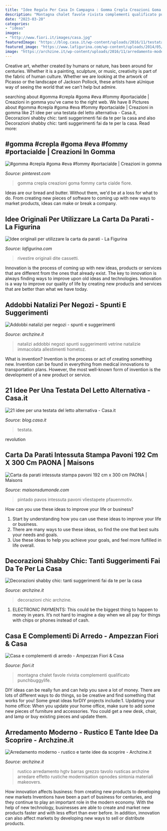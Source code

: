 ```yaml
---
title: "Idee Regalo Per Casa In Campagna : Gomma Crepla Creazioni Goma Fommy Carta Cialde Fiore"
description: "Montagna chalet favole rivista complementi qualificato punchbuggylife"
date: "2023-03-20"
categories:
- "ideas"
images:
- "http://www.fiori.it/images/casa.jpg"
featuredImage: "https://blog.casa.it/wp-content/uploads/2016/11/testata-letto-creativa_06.jpg"
featured_image: "https://www.lafigurina.com/wp-content/uploads/2014/05/lampada1.jpg"
image: "https://archzine.it/wp-content/uploads/2016/11/arredamento-moderno-rustico-arredare-cucina.jpg"
---
```



Creative art, whether created by humans or nature, has been around for centuries. Whether it is a painting, sculpture, or music, creativity is part of the fabric of human culture. Whether we are looking at the artwork of Picasso or the landscape of Jackson Pollock, these artists have aUnique way of seeing the world that we can't help but admire.

	

		
searching about #gomma #crepla #goma #eva #fommy #portacialde | Creazioni in gomma you've came to the right web. We have 8 Pictures about #gomma #crepla #goma #eva #fommy #portacialde | Creazioni in gomma like 21 idee per una testata del letto alternativa - Casa.it, Decorazioni shabby chic: tanti suggerimenti fai da te per la casa and also Decorazioni shabby chic: tanti suggerimenti fai da te per la casa. Read more:
		
    
## #gomma #crepla #goma #eva #fommy #portacialde | Creazioni In Gomma

<img loading=lazy src="https://i.pinimg.com/736x/67/10/96/6710966b04b68569092b824ed784c28a.jpg" onerror="this.onerror=null;this.src='https://tse3.mm.bing.net/th?id=OIP.aFyIwIHbvhXd5t5YYTeQsAHaFj&amp;pid=15.1';" alt="#gomma #crepla #goma #eva #fommy #portacialde | Creazioni in gomma">

_Source: pinterest.com_

>gomma crepla creazioni goma fommy carta cialde fiore. 

	

Ideas are our bread and butter. Without them, we'd be at a loss for what to do. From creating new pieces of software to coming up with new ways to market products, ideas can make or break a company.

    
## Idee Originali Per Utilizzare La Carta Da Parati - La Figurina

<img loading=lazy src="https://www.lafigurina.com/wp-content/uploads/2014/05/lampada1.jpg" onerror="this.onerror=null;this.src='https://tse4.mm.bing.net/th?id=OIP.6cz4V3s--tU4qveEKKYcRgHaLG&amp;pid=15.1';" alt="Idee originali per utilizzare la carta da parati - La Figurina">

_Source: lafigurina.com_

>rivestire originali dite cassetti. 

	

Innovation is the process of coming up with new ideas, products or services that are different from the ones that already exist. The key to innovation is always finding ways to improve upon old ideas and technologies. Innovation is a way to improve our quality of life by creating new products and services that are better than what we have today.

    
## Addobbi Natalizi Per Negozi - Spunti E Suggerimenti

<img loading=lazy src="https://archzine.it/wp-content/uploads/2016/11/addobbi-natalizi-per-negozi-ceramica.jpg" onerror="this.onerror=null;this.src='https://tse4.mm.bing.net/th?id=OIP.p4UeE4K-PPlFWeSlSd-azQHaFY&amp;pid=15.1';" alt="Addobbi natalizi per negozi - spunti e suggerimenti">

_Source: archzine.it_

>natalizi addobbi negozi spunti suggerimenti vetrine natalizie immacolata allestimenti hometoz. 

	

What is invention?
Invention is the process or act of creating something new. Invention can be found in everything from medical innovations to transportation plans. However, the most well-known form of invention is the development of a new product or service.

    
## 21 Idee Per Una Testata Del Letto Alternativa - Casa.it

<img loading=lazy src="https://blog.casa.it/wp-content/uploads/2016/11/testata-letto-creativa_06.jpg" onerror="this.onerror=null;this.src='https://tse2.mm.bing.net/th?id=OIP.FMCf_bm0uw4-67Y2miIpNwHaHw&amp;pid=15.1';" alt="21 idee per una testata del letto alternativa - Casa.it">

_Source: blog.casa.it_

>testata. 

	

revolution

    
## Carta Da Parati Intessuta Stampa Pavoni 192 Cm X 300 Cm PAONA | Maisons

<img loading=lazy src="https://medias.maisonsdumonde.com/image/upload/q_auto,f_auto/w_500/img/carta-da-parati-intessuta-stampa-pavoni-192-cm-x-300-cm-1000-12-4-211441_1.jpg" onerror="this.onerror=null;this.src='https://tse4.mm.bing.net/th?id=OIP.npabKEQ20nEftus6QECuGgHaHa&amp;pid=15.1';" alt="Carta da parati intessuta stampa pavoni 192 cm x 300 cm PAONA | Maisons">

_Source: maisonsdumonde.com_

>pintado pavos intessuta pavoni vliestapete pfauenmotiv. 

	

How can you use these ideas to improve your life or business?
1. Start by understanding how you can use these ideas to improve your life or business.
2. There are many ways to use these ideas, so find the one that best suits your needs and goals.
3. Use these ideas to help you achieve your goals, and feel more fulfilled in life overall.

    
## Decorazioni Shabby Chic: Tanti Suggerimenti Fai Da Te Per La Casa

<img loading=lazy src="https://archzine.it/wp-content/uploads/2017/03/decorazioni-shabby-chic-fai-da-te-barattoli.jpg" onerror="this.onerror=null;this.src='https://tse3.mm.bing.net/th?id=OIP.Nv0YCKQnM8hw_6zpHM0kgAHaGk&amp;pid=15.1';" alt="Decorazioni shabby chic: tanti suggerimenti fai da te per la casa">

_Source: archzine.it_

>decorazioni chic archzine. 

	

1. ELECTRONIC PAYMENTS: This could be the biggest thing to happen to money in years. It’s not hard to imagine a day when we all pay for things with chips or phones instead of cash. 

    
## Casa E Complementi Di Arredo - Ampezzan Fiori &amp; Casa

<img loading=lazy src="http://www.fiori.it/images/casa.jpg" onerror="this.onerror=null;this.src='https://tse2.mm.bing.net/th?id=OIP.gcxvEEFd0m5voLj5C_XjtQHaE8&amp;pid=15.1';" alt="Casa e complementi di arredo - Ampezzan Fiori &amp; Casa">

_Source: fiori.it_

>montagna chalet favole rivista complementi qualificato punchbuggylife. 

	

DIY ideas can be really fun and can help you save a lot of money. There are lots of different ways to do things, so be creative and find something that works for you! Some great ideas forDIY projects include:1. Updating your home office: When you update your home office, make sure to add some new pieces of furniture and accessories. You could get a new desk, chair, and lamp or buy existing pieces and update them.
    
## Arredamento Moderno - Rustico E Tante Idee Da Scoprire - Archzine.it

<img loading=lazy src="https://archzine.it/wp-content/uploads/2016/11/arredamento-moderno-rustico-arredare-cucina.jpg" onerror="this.onerror=null;this.src='https://tse1.mm.bing.net/th?id=OIP.MSjMdWXuDMQ9VNYbtHaIiwHaFj&amp;pid=15.1';" alt="Arredamento moderno - rustico e tante idee da scoprire - Archzine.it">

_Source: archzine.it_

>rustico arredamento hgtv barras grezzo tavolo rusticas archzine arredare effetto rustiche modernisation opnodes sintonia materiali makeovers. 

	

How innovation affects business: from creating new products to developing new markets
Inventions have been a part of business for centuries, and they continue to play an important role in the modern economy. With the help of new technology, businesses are able to create and market new products faster and with less effort than ever before. In addition, innovation can also affect markets by developing new ways to sell or distribute products.

